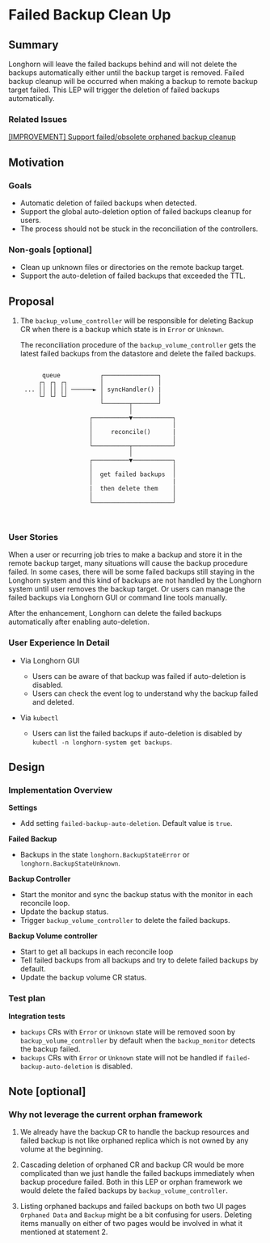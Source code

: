 # Failed Backup Clean Up

## Summary

Longhorn will leave the failed backups behind and will not delete the backups automatically either until the backup target is removed. Failed backup cleanup will be occurred when making a backup to remote backup target failed. This LEP will trigger the deletion of failed backups automatically.

### Related Issues

[[IMPROVEMENT] Support failed/obsolete orphaned backup cleanup](https://github.com/longhorn/longhorn/issues/3898)

## Motivation

### Goals

- Automatic deletion of failed backups when detected.
- Support the global auto-deletion option of failed backups cleanup for users.
- The process should not be stuck in the reconciliation of the controllers.

### Non-goals [optional]

- Clean up unknown files or directories on the remote backup target.
- Support the auto-deletion of failed backups that exceeded the TTL.

## Proposal

1. The `backup_volume_controller` will be responsible for deleting Backup CR when there is a backup which state is in `Error` or `Unknown`.

    The reconciliation procedure of the `backup_volume_controller` gets the latest failed backups from the datastore and delete the failed backups.

    ```text

          queue           ┌───────────────┐
         ┌┐ ┌┐ ┌┐         │               │
     ... ││ ││ ││ ──────► │ syncHandler() |
         └┘ └┘ └┘         │               │
                          └───────┬───────┘
                                  │
                       ┌──────────▼───────────┐
                       │                      │
                       │     reconcile()      |
                       │                      │
                       └──────────┬───────────┘
                                  │
                       ┌──────────▼───────────┐
                       │                      │
                       │  get failed backups  │
                       │                      |
                       |  then delete them    │
                       │                      │
                       └──────────────────────┘



    ```

### User Stories

When a user or recurring job tries to make a backup and store it in the remote backup target, many situations will cause the backup procedure failed. In some cases, there will be some failed backups still staying in the Longhorn system and this kind of backups are not handled by the Longhorn system until user removes the backup target. Or users can manage the failed backups via Longhorn GUI or command line tools manually.

After the enhancement, Longhorn can delete the failed backups automatically after enabling auto-deletion.

### User Experience In Detail

- Via Longhorn GUI
  - Users can be aware of that backup was failed if auto-deletion is disabled.
  - Users can check the event log to understand why the backup failed and deleted.

- Via `kubectl`
  - Users can list the failed backups if auto-deletion is disabled by `kubectl -n longhorn-system get backups`.

## Design

### Implementation Overview

**Settings**

- Add setting `failed-backup-auto-deletion`. Default value is `true`.

**Failed Backup**

- Backups in the state `longhorn.BackupStateError` or `longhorn.BackupStateUnknown`.

**Backup Controller**

- Start the monitor and sync the backup status with the monitor in each reconcile loop.
- Update the backup status.
- Trigger `backup_volume_controller` to delete the failed backups.

**Backup Volume controller**

- Start to get all backups in each reconcile loop
- Tell failed backups from all backups and try to delete failed backups by default.
- Update the backup volume CR status.

### Test plan

**Integration tests**

- `backups` CRs with `Error` or `Unknown` state will be removed soon by `backup_volume_controller` by default when the `backup_monitor` detects the backup failed.
- `backups` CRs with `Error` or `Unknown` state will not be handled if `failed-backup-auto-deletion` is disabled.

## Note [optional]

### Why not leverage the current orphan framework

1. We already have the backup CR to handle the backup resources and failed backup is not like orphaned replica which is not owned by any volume at the beginning.

2. Cascading deletion of orphaned CR and backup CR would be more complicated than we just handle the failed backups immediately when backup procedure failed. Both in this LEP or orphan framework we would delete the failed backups by `backup_volume_controller`.

3. Listing orphaned backups and failed backups on both two UI pages `Orphaned Data` and `Backup` might be a bit confusing for users. Deleting items manually on either of two pages would be involved in what it mentioned at statement 2.
